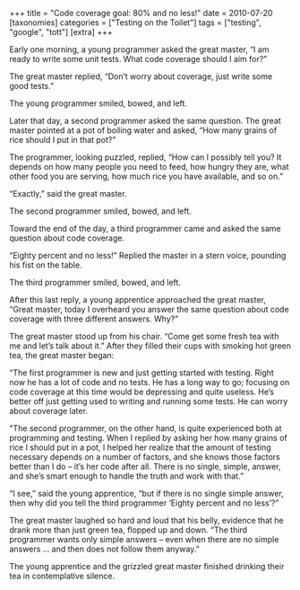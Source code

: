 +++
title = "Code coverage goal: 80% and no less!"
date = 2010-07-20
[taxonomies]
categories = ["Testing on the Toilet"]
tags = ["testing", "google", "tott"]
[extra]
+++

Early one morning, a young programmer asked the great master, “I am ready to write some unit tests.
What code coverage should I aim for?”

The great master replied, “Don’t worry about coverage, just write some good tests.”

The young programmer smiled, bowed, and left.

Later that day, a second programmer asked the same question. The great master pointed at a pot of
boiling water and asked, “How many grains of rice should I put in that pot?”

The programmer, looking puzzled, replied, “How can I possibly tell you? It depends on how many
people you need to feed, how hungry they are, what other food you are serving, how much rice you
have available, and so on.”

“Exactly,” said the great master.

The second programmer smiled, bowed, and left.

Toward the end of the day, a third programmer came and asked the same question about code coverage.

“Eighty percent and no less!” Replied the master in a stern voice, pounding his fist on the table.

The third programmer smiled, bowed, and left.

After this last reply, a young apprentice approached the great master, “Great master, today I
overheard you answer the same question about code coverage with three different answers. Why?”

The great master stood up from his chair. “Come get some fresh tea with me and let’s talk about it.”
After they filled their cups with smoking hot green tea, the great master began:

“The first programmer is new and just getting started with testing. Right now he has a lot of code
and no tests. He has a long way to go; focusing on code coverage at this time would be depressing
and quite useless. He’s better off just getting used to writing and running some tests. He can worry
about coverage later.

"The second programmer, on the other hand, is quite experienced both at programming and testing.
When I replied by asking her how many grains of rice I should put in a pot, I helped her realize
that the amount of testing necessary depends on a number of factors, and she knows those factors
better than I do – it’s her code after all. There is no single, simple, answer, and she’s smart
enough to handle the truth and work with that.”

“I see,” said the young apprentice, “but if there is no single simple answer, then why did you tell
the third programmer ‘Eighty percent and no less’?”

The great master laughed so hard and loud that his belly, evidence that he drank more than just
green tea, flopped up and down. “The third programmer wants only simple answers – even when there
are no simple answers … and then does not follow them anyway.”

The young apprentice and the grizzled great master finished drinking their tea in contemplative
silence.
